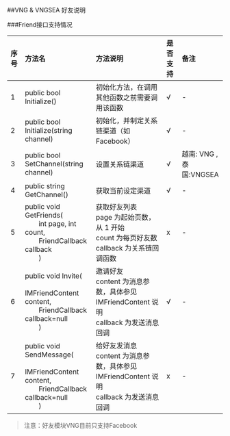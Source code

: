 ##VNG & VNGSEA 好友说明

###Friend接口支持情况     

|序号|方法名|方法说明|是否支持|备注|     
|:--|:--|:--|:--|:--|     
| 1|public bool Initialize() | 初始化方法，在调用其他函数之前需要调用该函数 |√ | - |      
| 2|public bool Initialize(string channel) | 初始化，并制定关系链渠道（如Facebook） |√ | - |     
| 3|public bool SetChannel(string channel) | 设置关系链渠道 |√ |  越南:   VNG     ,   <br> 泰国:VNGSEA |     
| 4|public string GetChannel() | 获取当前设定渠道 |√ | - |    
| 5|public void GetFriends(<br> &emsp;&emsp;int page, int count,<br> &emsp;&emsp;FriendCallback callback<br>&emsp;&emsp;) | 获取好友列表<br> page 为起始页数，从 1 开始<br> count 为每页好友数<br> callback 为关系链回调函数 |x | - |     
| 6|public void Invite(<br> &emsp;&emsp;IMFriendContent content, <br> &emsp;&emsp;FriendCallback callback=null<br>&emsp;&emsp;) | 邀请好友<br> content 为消息参数，具体参见 IMFriendContent 说明<br> callback 为发送消息回调 |√ | - |     
| 7|public void SendMessage(<br> &emsp;&emsp;IMFriendContent content, <br> &emsp;&emsp;FriendCallback callback=null<br>&emsp;&emsp;) | 给好友发消息 <br> content 为消息参数，具体参见 IMFriendContent 说明<br> callback 为发送消息回调 |x | - |

> 注意：好友模块VNG目前只支持Facebook
